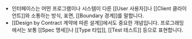 - 인터페이스는 어떤 프로그램이나 시스템이 다른 [[User 사용자]]나 [[Client 클라이언트]]와 소통하는 방식, 표면, [[Boundary 경계]]를 말합니다.
- [[Design by Contract 계약에 따른 설계]]에서도 중요한 개념입니다. 프로그래밍에서는 보통 [[Spec 명세]]나 [[Type 타입]], [[Test 테스트]] 등으로 표현합니다.